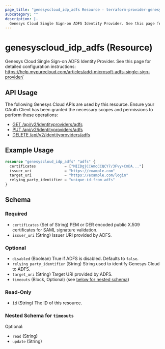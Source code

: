 ```yaml
---
page_title: "genesyscloud_idp_adfs Resource - terraform-provider-genesyscloud"
subcategory: ""
description: |-
  Genesys Cloud Single Sign-on ADFS Identity Provider. See this page for detailed configuration instructions: https://help.mypurecloud.com/articles/add-microsoft-adfs-single-sign-provider/
---
```

# genesyscloud_idp_adfs (Resource)

Genesys Cloud Single Sign-on ADFS Identity Provider. See this page for detailed configuration instructions: https://help.mypurecloud.com/articles/add-microsoft-adfs-single-sign-provider/

## API Usage
The following Genesys Cloud APIs are used by this resource. Ensure your OAuth Client has been granted the necessary scopes and permissions to perform these operations:

* [GET /api/v2/identityproviders/adfs](https://developer.mypurecloud.com/api/rest/v2/identityprovider/#get-api-v2-identityproviders-adfs)
* [PUT /api/v2/identityproviders/adfs](https://developer.mypurecloud.com/api/rest/v2/identityprovider/#put-api-v2-identityproviders-adfs)
* [DELETE /api/v2/identityproviders/adfs](https://developer.mypurecloud.com/api/rest/v2/identityprovider/#delete-api-v2-identityproviders-adfs)

## Example Usage

```terraform
resource "genesyscloud_idp_adfs" "adfs" {
  certificates             = ["MIIDgjCCAmoCCQCY7/3Fvy+CmDA..."]
  issuer_uri               = "https://example.com"
  target_uri               = "https://example.com/login"
  relying_party_identifier = "unique-id-from-adfs"
}
```

<!-- schema generated by tfplugindocs -->
## Schema

### Required

- `certificates` (Set of String) PEM or DER encoded public X.509 certificates for SAML signature validation.
- `issuer_uri` (String) Issuer URI provided by ADFS.

### Optional

- `disabled` (Boolean) True if ADFS is disabled. Defaults to `false`.
- `relying_party_identifier` (String) String used to identify Genesys Cloud to ADFS.
- `target_uri` (String) Target URI provided by ADFS.
- `timeouts` (Block, Optional) (see [below for nested schema](#nestedblock--timeouts))

### Read-Only

- `id` (String) The ID of this resource.

<a id="nestedblock--timeouts"></a>
### Nested Schema for `timeouts`

Optional:

- `read` (String)
- `update` (String)

